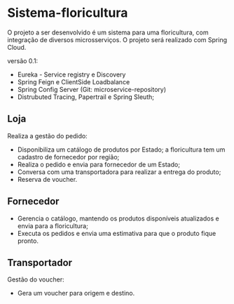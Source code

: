 # Sistema-floricultura

O projeto a ser desenvolvido é um sistema para uma floricultura, com integração de diversos microsserviços. O projeto será realizado com Spring Cloud.

versão 0.1:
* Eureka - Service registry e Discovery    
* Spring Feign e ClientSide Loadbalance  
* Spring Config Server (Git: microservice-repository)  
* Distrubuted Tracing, Papertrail e Spring Sleuth; 

## Loja 
  Realiza a gestão do pedido:
  * Disponibiliza um catálogo de produtos por Estado;  a floricultura tem um cadastro de fornecedor por região;
  * Realiza o pedido e envia para fornecedor de um Estado;
  * Conversa com uma transportadora para realizar a entrega do produto;
  * Reserva de voucher.

## Fornecedor
  * Gerencia o catálogo, mantendo os produtos disponíveis atualizados e envia para a floricultura;
  * Executa os pedidos e envia uma estimativa para que o produto fique pronto.

## Transportador
  Gestão do voucher:
  * Gera um voucher para origem e destino.
